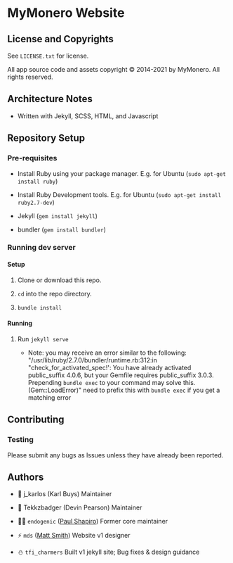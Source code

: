 # MyMonero Website

## License and Copyrights

See `LICENSE.txt` for license.

All app source code and assets copyright © 2014-2021 by MyMonero. All rights reserved.

## Architecture Notes

* Written with Jekyll, SCSS, HTML, and Javascript


## Repository Setup

### Pre-requisites

* Install Ruby using your package manager. E.g. for Ubuntu (`sudo apt-get install ruby`)

* Install Ruby Development tools. E.g. for Ubuntu (`sudo apt-get install ruby2.7-dev`)

* Jekyll (`gem install jekyll`)

* bundler (`gem install bundler`)

### Running dev server

#### Setup

1. Clone or download this repo.

2. `cd` into the repo directory.

3. `bundle install`

#### Running

1. Run `jekyll serve` 

	* Note: you may receive an error similar to the following: "/usr/lib/ruby/2.7.0/bundler/runtime.rb:312:in "check_for_activated_spec!': You have already activated public_suffix 4.0.6, but your Gemfile requires public_suffix 3.0.3. Prepending `bundle exec` to your command may solve this. (Gem::LoadError)" need to prefix this with `bundle exec` if you get a matching error

## Contributing

### Testing

Please submit any bugs as Issues unless they have already been reported.


## Authors
* 💱 j_karlos (Karl Buys) Maintainer

* 🍕 Tekkzbadger (Devin Pearson) Maintainer


* 👨‍🚀 `endogenic` ([Paul Shapiro](https://github.com/paulshapiro)) Former core maintainer

* ⚡️ `mds` ([Matt Smith](http://mds.is)) Website v1 designer

* ⛄️ `tfi_charmers` Built v1 jekyll site; Bug fixes & design guidance

